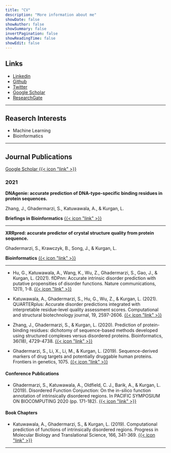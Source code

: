 ```yaml
---
title: "CV"
description: "More information about me"
showDate: false
showAuthor: false
showSummary: false
invertPagination: false
showReadingTime: false
showEdit: false
---
```


## Links

- [Linkedin](https://www.linkedin.com/in/sina-ghadermarzi/)
- [Github](https://github.com/sinaghadermarzi)
- [Twitter](https://twitter.com/GhadermarziSina)
- [Google Scholar](https://scholar.google.com/citations?user=AcpzHc8AAAAJ&hl=en)
- [ResearchGate](https://www.researchgate.net/profile/Sina-Ghadermarzi-2)

---
## Reaserch Interests
- Machine Learning 
- Bioinformatics

---
## Journal Publications 
[Google Scholar  {{< icon "link" >}}](https://scholar.google.com/citations?user=AcpzHc8AAAAJ&hl=en)

### 2021 

**DNAgenie: accurate prediction of DNA-type-specific binding residues in protein sequences.**

Zhang, J., Ghadermarzi, S., Katuwawala, A., & Kurgan, L. 

__Briefings in Bioinformatics__  [{{< icon "link" >}} ](https://doi.org/10.1093/bib/bbab336)

---

**XRRpred: accurate predictor of crystal structure quality from protein sequence.**

Ghadermarzi, S., Krawczyk, B., Song, J., & Kurgan, L. 

__Bioinformatics__  [{{< icon "link" >}} ](https://doi.org/10.1093/bioinformatics/btab509)

---


- Hu, G., Katuwawala, A., Wang, K., Wu, Z., Ghadermarzi, S., Gao, J., & Kurgan, L. (2021). flDPnn: Accurate intrinsic disorder prediction with putative propensities of disorder functions. Nature communications, 12(1), 1-8.  [{{< icon "link" >}} ](https://doi.org/10.1038/s41467-021-24773-7)

- Katuwawala, A., Ghadermarzi, S., Hu, G., Wu, Z., & Kurgan, L. (2021). QUARTERplus: Accurate disorder predictions integrated with interpretable residue-level quality assessment scores. Computational and structural biotechnology journal, 19, 2597-2606.  [{{< icon "link" >}} ](https://doi.org/10.1016/j.csbj.2021.04.066)

- Zhang, J., Ghadermarzi, S., & Kurgan, L. (2020). Prediction of protein-binding residues: dichotomy of sequence-based methods developed using structured complexes versus disordered proteins. Bioinformatics, 36(18), 4729-4738.  [{{< icon "link" >}} ](https://doi.org/10.1093/bioinformatics/btaa573)

- Ghadermarzi, S., Li, X., Li, M., & Kurgan, L. (2019). Sequence-derived markers of drug targets and potentially druggable human proteins. Frontiers in genetics, 1075.  [{{< icon "link" >}} ](https://doi.org/10.3389/fgene.2019.01075)


#### Conference Publications
- Ghadermarzi, S., Katuwawala, A., Oldfield, C. J., Barik, A., & Kurgan, L. (2019). Disordered Function Conjunction: On the in-silico function annotation of intrinsically disordered regions. In PACIFIC SYMPOSIUM ON BIOCOMPUTING 2020 (pp. 171-182).  [{{< icon "link" >}} ](https://doi.org/10.1142/9789811215636_0016)

#### Book Chapters
- Katuwawala, A., Ghadermarzi, S., & Kurgan, L. (2019). Computational prediction of functions of intrinsically disordered regions. Progress in Molecular Biology and Translational Science, 166, 341-369.  [{{< icon "link" >}} ](https://doi.org/10.1016/bs.pmbts.2019.04.006)





---

